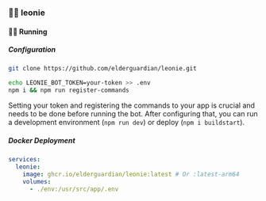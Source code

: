 ### 👧🏻 leonie

#### 🏃‍♀️ Running

##### Configuration

```bash
git clone https://github.com/elderguardian/leonie.git

echo LEONIE_BOT_TOKEN=your-token >> .env
npm i && npm run register-commands
```

Setting your token and registering the commands to your app is crucial
and needs to be done before running the bot.
After configuring that, you can run a development environment (`npm run dev`) or deploy (`npm i buildstart`).

##### Docker Deployment

```yaml
services:
  leonie:
    image: ghcr.io/elderguardian/leonie:latest # Or :latest-arm64
    volumes:
      - ./env:/usr/src/app/.env
```